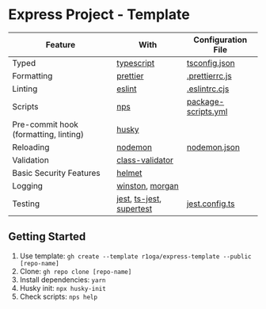 # Express Project - Template

| Feature                               | With                                                                                                                                | Configuration File                           |
|---------------------------------------|-------------------------------------------------------------------------------------------------------------------------------------|----------------------------------------------|
| Typed                                 | [typescript](https://www.typescriptlang.org/)                                                                                       | [tsconfig.json](./tsconfig.json)             |
| Formatting                            | [prettier](https://prettier.io/)                                                                                                    | [.prettierrc.js](./.prettierrc.js)           |
| Linting                               | [eslint](https://eslint.org/)                                                                                                       | [.eslintrc.cjs](./.eslintrc.cjs)             |
| Scripts                               | [nps](https://github.com/sezna/nps)                                                                                                 | [package-scripts.yml](./package-scripts.yml) |
| Pre-commit hook (formatting, linting) | [husky](https://typicode.github.io/husky/#/)                                                                                        |                                              |
| Reloading                             | [nodemon](https://nodemon.io/)                                                                                                      | [nodemon.json](./nodemon.json)               |
| Validation                            | [class-validator](https://github.com/typestack/class-validator)                                                                     |                                              |
| Basic Security Features               | [helmet](https://helmetjs.github.io/)                                                                                               |                                              |
| Logging                               | [winston](https://github.com/winstonjs/winston), [morgan](https://github.com/expressjs/morgan)                                      |                                              |
| Testing                               | [jest](https://jestjs.io/), [ts-jest](https://kulshekhar.github.io/ts-jest/), [supertest](https://github.com/visionmedia/supertest) | [jest.config.ts](./jest.config.ts)           |

## Getting Started
1. Use template: `gh create --template r1oga/express-template --public [repo-name]`
2. Clone: `gh repo clone [repo-name]`
3. Install dependencies: `yarn`
4. Husky init: `npx husky-init`
5. Check scripts: `nps help`
